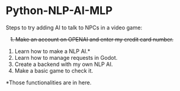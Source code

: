 # Python-NLP-AI-MLP

Steps to try adding AI to talk to NPCs in a video game:

&nbsp; &nbsp;~~1. Make an account on OPENAI and enter my credit card number.~~ 
1. Learn how to make a NLP AI.*
2. Learn how to manage requests in Godot.
3. Create a backend with my own NLP AI.
4. Make a basic game to check it.

*Those functionalities are in here.
